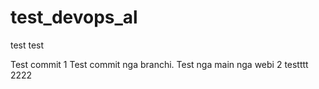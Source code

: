 # test_devops_al
test test

Test commit 1
Test commit nga branchi. 
Test nga main nga webi 2
testttt
2222
